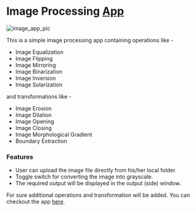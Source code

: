 # Image Processing [App](https://process-image-app.herokuapp.com/)

![image_app_pic](https://user-images.githubusercontent.com/63333753/110889696-a70a8080-8314-11eb-9687-001c6de33888.PNG)

This is a simple image processing app containing operations like - 

* Image Equalization
* Image Flipping
* Image Mirroring
* Image Binarization
* Image Inversion
* Image Solarization

and transformations like - 

* Image Erosion
* Image Dilation
* Image Opening
* Image Closing
* Image Morphological Gradient
* Boundary Extraction

### Features

* User can upload the image file directly from his/her local folder.
* Toggle switch for converting the image into grayscale.
* The required output will be displayed in the output (side) window.

For sure additional operations and transformation will be added. You can checkout the app [here](https://process-image-app.herokuapp.com/).
